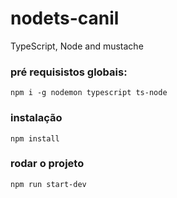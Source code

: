 # nodets-canil
TypeScript, Node and mustache 

### pré requisistos globais:
`npm i -g nodemon typescript ts-node`


### instalação
`npm install`


### rodar o projeto
`npm run start-dev`